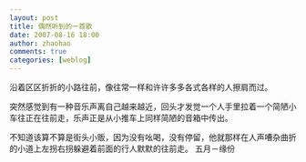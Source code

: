 ```yaml
---
layout: post
title: 偶然听到的一首歌
date: 2007-08-16 18:00
author: zhaohao
comments: true
categories: [weblog]
---
```

沿着区区折折的小路往前，像往常一样和许许多多各式各样的人擦肩而过。

突然感觉到有一种音乐声离自己越来越近，回头才发觉一个人手里拉着一个简陋小车往正在往前走，乐声正是从小推车上同样简陋的音箱中传出。

不知道该算不算是街头小贩，因为没有吆喝，没有停留，他就那样在人声嘈杂曲折的小道上左拐右拐躲避着前面的行人默默的往前走。 五月－缘份
